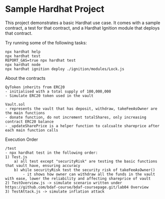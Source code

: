 # Sample Hardhat Project

This project demonstrates a basic Hardhat use case. It comes with a sample contract, a test for that contract, and a Hardhat Ignition module that deploys that contract.

Try running some of the following tasks:

```shell
npx hardhat help
npx hardhat test
REPORT_GAS=true npx hardhat test
npx hardhat node
npx hardhat ignition deploy ./ignition/modules/Lock.js
```

About the contracts
```shell
QyToken inherits from ERC20
- initialised with a total supply of 100,000,000
- Simulate ERC20 token used in the vault

Vault.sol
- represents the vault that has deposit, withdraw, takeFeeAsOwner are the main functions
- donate function, do not increment totalShares, only increasing contract ERC20 balance
- _updateSharePrice is a helper function to calcualte shareprice after each main function calls
```

Execution Order
```shell
/test
- npx hardhat test in the following order:
1) Test.js
    a) all test except "securityRisk" are testing the basic functions that vault have, ensuring accuracy
    b) while securityRisk test the security risk of takeFeeAsOwner()
        - it shows how owner can withdraw all the funds in the vault with ease, lower the reliability and affecting shareprice of vault
2) TestOverview.js -> simulate scenario written under https://github.com/bdaf-course/bdaf-coursepage.git/lab04 Overview
3) TestAttack.js -> simulate inflation attack

```



